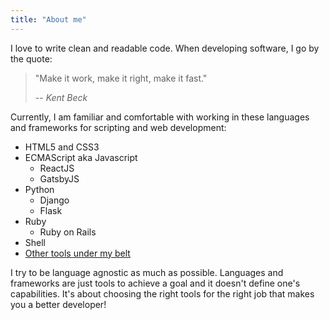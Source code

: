 ```yaml
---
title: "About me"
---
```


I love to write clean and readable code. When developing software,
I go by the quote:

> "Make it work, make it right, make it fast."
>
> -- <cite>Kent Beck</cite>

Currently, I am familiar and comfortable with working in these languages
and frameworks for scripting and web development:

- HTML5 and CSS3
- ECMAScript aka Javascript
  - ReactJS
  - GatsbyJS
- Python
  - Django
  - Flask
- Ruby
  - Ruby on Rails
- Shell
- [Other tools under my belt](/uses/)

I try to be language agnostic as much as possible. Languages and frameworks are just
tools to achieve a goal and it doesn't define one's capabilities. It's about choosing
the right tools for the right job that makes you a better developer!

